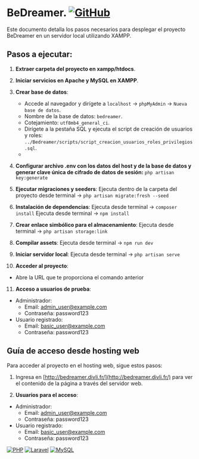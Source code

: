 # BeDreamer. [![GitHub](https://img.shields.io/badge/GitHub-000000?style=flat-square&logo=GitHub)](https://github.com/Lauravdlm/BeDreamer.)
Este documento detalla los pasos necesarios para desplegar el proyecto BeDreamer en un servidor local utilizando XAMPP.

## Pasos a ejecutar:

1. **Extraer carpeta del proyecto en xampp/htdocs**.

2. **Iniciar servicios en Apache y MySQL en XAMPP**.

3. **Crear base de datos**: 
   - Accede al navegador y dirígete a `localhost` -> `phpMyAdmin` -> `Nueva base de datos`.
   - Nombre de la base de datos: `bedreamer`.
   - Cotejamiento: `utf8mb4_general_ci`.
   - Dirígete a la pestaña SQL y ejecuta el script de creación de usuarios y roles: `../Bedreamer/scripts/script_creacion_usuarios_roles_privilegios.sql`.
   - 
4. **Configurar archivo .env con los datos del host y de la base de datos y generar clave única de cifrado de datos de sesión:** `php artisan key:generate`

5. **Ejecutar migraciones y seeders**: Ejecuta dentro de la carpeta del proyecto desde terminal -> `php artisan migrate:fresh --seed`

6. **Instalación de dependencias**: Ejecuta desde terminal -> `composer install`
Ejecuta desde terminal -> `npm install`

7. **Crear enlace simbólico para el almacenamiento**: Ejecuta desde terminal -> `php artisan storage:link`

8. **Compilar assets**: Ejecuta desde terminal -> `npm run dev`

9. **Iniciar servidor local**: Ejecuta desde terminal -> `php artisan serve`

10. **Acceder al proyecto**:
 - Abre la URL que te proporciona el comando anterior

11. **Acceso a usuarios de prueba**:
 - Administrador: 
     - Email: admin_user@example.com 
     - Contraseña: password123
 - Usuario registrado:
     - Email: basic_user@example.com 
     - Contraseña: password123

## Guía de acceso desde hosting web

Para acceder al proyecto en el hosting web, sigue estos pasos:

1. Ingresa en [http://bedreamer.divli.fr/](http://bedreamer.divli.fr/) para ver el contenido de la página a través del servidor web.

2. **Usuarios para el acceso**:
 - Administrador: 
     - Email: admin_user@example.com 
     - Contraseña: password123
 - Usuario registrado:
     - Email: basic_user@example.com 
     - Contraseña: password123
  

[![PHP](https://img.shields.io/badge/PHP-777BB4?style=flat-square&logo=PHP&logoColor=white)](https://www.php.net/)
[![Laravel](https://img.shields.io/badge/Laravel-FF2D20?style=flat-square&logo=Laravel&logoColor=white)](https://laravel.com/)
[![MySQL](https://img.shields.io/badge/MySQL-4479A1?style=flat-square&logo=MySQL&logoColor=white)](https://www.mysql.com/)
